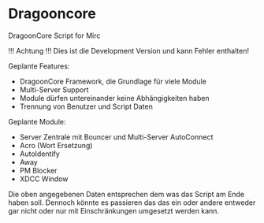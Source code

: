 Dragooncore
===========

DragoonCore Script for Mirc

!!! Achtung !!!
Dies ist die Development Version und kann Fehler enthalten!

Geplante Features:
- DragoonCore Framework, die Grundlage für viele Module
- Multi-Server Support
- Module dürfen untereinander keine Abhängigkeiten haben
- Trennung von Benutzer und Script Daten

Geplante Module:
- Server Zentrale mit Bouncer und Multi-Server AutoConnect
- Acro (Wort Ersetzung)
- AutoIdentify
- Away
- PM Blocker
- XDCC Window



Die oben angegebenen Daten entsprechen dem was das Script am Ende haben soll.
Dennoch könnte es passieren das das ein oder andere entweder gar nicht oder nur mit
Einschränkungen umgesetzt werden kann.